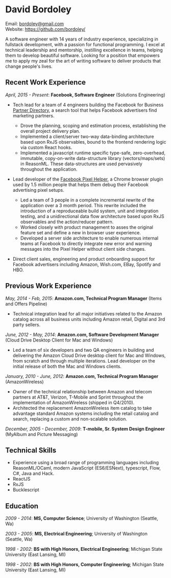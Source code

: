 # David Bordoley
Email: bordoley@gmail.com  
Website: https://github.com/bordoley/

A software engineer with 14 years of industry experience, specializing in fullstack development, with a passion for functional programming. I excel at technical leadership and mentorship, instilling excellence in teams, helping them to develop beautiful software. Looking for a position that empowers me to apply my zeal for the art of writing software to deliver products that change people's lives.

## Recent Work Experience
*April, 2015 - Present*: **Facebook, Software Engineer** (Solutions Engineering)

* Tech lead for a team of 4 engineers building the Facebook for Business [Partner Directory](https://www.facebook.com/business/partner-directory/search), a search tool that helps Facebook advertisers find marketing partners. 
  * Drove the planning, scoping and estimation process, establishing the overall project delivery plan.
  * Implemented a client/server two-way data-binding architecture based upon RxJS observables, bound to the frontend rendering logic via custom React hooks.
  * Implemented a javascript runtime specific type-safe, zero-overhead, immutable, copy-on-write data-structure library (vectors/maps/sets) in ReasonML. These data-structures are used pervasively throughout the application.

* Lead developer of the [Facebook Pixel Helper](https://chrome.google.com/webstore/detail/facebook-pixel-helper/fdgfkebogiimcoedlicjlajpkdmockpc?hl=en), a Chrome browser plugin used by 1.5 million people that helps them debug their Facebook advertising pixel setups.
  * Led a team of 3 people in a complete incremental rewrite of the application over a 3 month period. This rewrite included the introduction of a reproduceable build system, unit and integration testing, and a unidirectional data flow architecture based upon RxJS observables and the action/reducer pattern.
  * Worked closely with product management to asses the original feature set and define a new in browser user experience.
  * Developed a server side architecture to enable numerous internal teams at Facebook to directly integrate new error and warning messages into the Pixel Helper without client side changes.

* Direct client sales, engineering and product onboarding support for Facebook advertisers including Amazon, Wish.com, EBay, Spotify and HBO.

## Previous Work Experience
*May, 2014 - Feb, 2015*: **Amazon.com, Technical Program Manager** (Items and Offers Pipeline)
  * Technical integration lead for all major initiatives related to the Amazon catalog across all business units including Amazon retail, Digital and 3rd party sellers.

*June, 2012 - May, 2014*: **Amazon.com, Software Development Manager** (Cloud Drive Desktop Client for Mac and Windows)
  * Led a team of six developers and two QA engineers in building and delivering the Amazon Cloud Drive desktop client for Mac and Windows, from scratch and through multiple iterations. Lead developer on the initial release of both the Mac and Windows clients.

*January, 2010 - June, 2012*: **Amazon.com, Technical Program Manager** (AmazonWireless)
  * Owner of the technical relationship between Amazon and telecom partners at AT&T, Verizon, T-Mobile and Sprint throughout the implementation of AmazonWireless (shipped in Q4/2010).
  * Architected the replacement AmazonWireless item catalog to take advantage standard Amazon systems including the retail catalog and search, replacing a custom and non-scalable solution.

*December, 2005 - December, 2009*: **T-mobile, Sr. System Design Engineer** (MyAlbum and Picture Messaging)

## Technical Skills
* Experience using a broad range of programming languages including ReasonML/OCaml, modern JavaScript (ES6/ESNext), typescript, Flow, C#, Java and Hack.
* ReactJS
* RxJS
* Bucklescript

## Education
*2009 - 2014*: **MS, Computer Science**; University of Washington (Seattle, Wa)

*2003 - 2005*: **MS, Electrical Engineering**; University of Washington (Seattle, Wa)

*1998 - 2002*: **BS with High Honors, Electrical Engineering**; Michigan State University (East Lansing, MI)

*1998 - 2002*: **BS with High Honors, Computer Engineering**; Michigan State University (East Lansing, MI)


